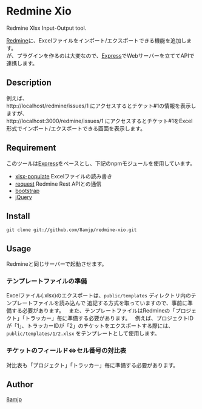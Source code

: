 Redmine Xio
===========

Redmine Xlsx Input-Output tool.
    
[Redmine](http://www.redmine.org/)に、Excelファイルをインポート/エクスポートできる機能を追加します。  
が、プラグインを作るのは大変なので、[Express](https://www.npmjs.com/package/express)でWebサーバーを立ててAPIで連携します。

## Description

例えば、  
http://localhost/redmine/issues/1 にアクセスするとチケット#1の情報を表示しますが、  
http://localhost:3000/redmine/issues/1 にアクセスするとチケット#1をExcel形式でインポート/エクスポートできる画面を表示します。

## Requirement

このツールは[Express](https://www.npmjs.com/package/express)をベースとし、下記のnpmモジュールを使用しています。

* [xlsx-populate](https://www.npmjs.com/package/xlsx-populate) Excelファイルの読み書き
* [request](https://www.npmjs.com/package/request) Redmine Rest APIとの通信
* [bootstrap](https://www.npmjs.com/package/bootstrap)
* [jQuery](https://www.npmjs.com/package/jquery)

## Install

`git clone git://github.com/8amjp/redmine-xio.git`

## Usage

Redmineと同じサーバーで起動させます。

### テンプレートファイルの準備

Excelファイル(.xlsx)のエクスポートは、`public/templates` ディレクトリ内のテンプレートファイルを読み込んで
追記する方式を取っていますので、事前に準備する必要があります。  
また、テンプレートファイルはRedmineの「プロジェクト」「トラッカー」毎に準備する必要があります。  
例えば、プロジェクトIDが「1」、トラッカーIDが「2」のチケットをエクスポートする際には、
`public/templates/1/2.xlsx` をテンプレートとして使用します。

### チケットのフィールド<=>セル番号の対比表

対比表も「プロジェクト」「トラッカー」毎に準備する必要があります。  

## Author

[8amjp](https://github.com/8amjp)
